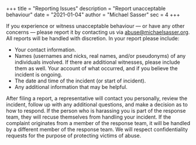 +++
title = "Reporting Issues"
description = "Report unacceptable behaviour"
date = "2021-01-04"
author = "Michael Sasser"
sec = 4
+++

If you experience or witness unacceptable behaviour — or have any other 
concerns — please report it by contacting us via 
[abuse@michaelsasser.org](mailto://abuse@michaelsasser.org). All reports will 
be handled with discretion. In your report please include:

* Your contact information.
* Names (usernames and nicks, real names, and/or pseudonyms) of any 
  individuals involved. If there are additional witnesses, please include them
  as well. Your account of what occurred, and if you believe the incident is 
  ongoing.
* The date and time of the incident (or start of incident).
* Any additional information that may be helpful.

After filing a report, a representative will contact you personally, review the 
incident, follow up with any additional questions, and make a decision as to 
how to respond. If the person who is harassing you is part of the response 
team, they will recuse themselves from handling your incident. If the complaint 
originates from a member of the response team, it will be handled by a 
different member of the response team. We will respect confidentiality requests 
for the purpose of protecting victims of abuse.

